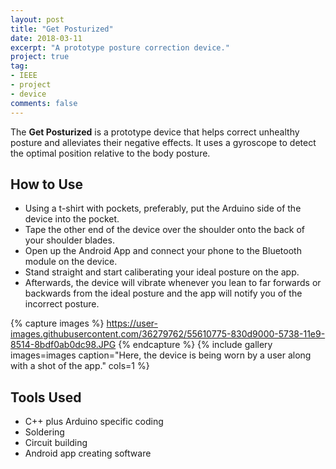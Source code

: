 ```yaml
---
layout: post
title: "Get Posturized"
date: 2018-03-11
excerpt: "A prototype posture correction device."
project: true
tag:
- IEEE
- project
- device
comments: false
---
```

The <b>Get Posturized</b> is a prototype device that helps correct unhealthy posture and alleviates their negative effects. It uses a gyroscope to detect the optimal position relative to the body posture. 

## How to Use
 * Using a t-shirt with pockets, preferably, put the Arduino side of the device into the pocket.
 * Tape the other end of the device over the shoulder onto the back of your shoulder blades.
 * Open up the Android App and connect your phone to the Bluetooth module on the device.
 * Stand straight and start caliberating your ideal posture on the app.
 * Afterwards, the device will vibrate whenever you lean to far forwards or backwards from the ideal posture and the app will notify you      of the incorrect posture.

{% capture images %}
    https://user-images.githubusercontent.com/36279762/55610775-830d9000-5738-11e9-8514-8bdf0ab0dc98.JPG
{% endcapture %}
{% include gallery images=images caption="Here, the device is being worn by a user along with a shot of the app." cols=1 %}

## Tools Used  
 * C++ plus Arduino specific coding
 * Soldering
 * Circuit building
 * Android app creating software
